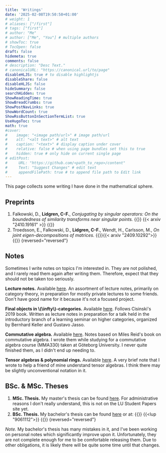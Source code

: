 ```yaml
---
title: 'Writings'
date: '2025-02-08T19:50:58+01:00'
# weight: 1
# aliases: ["/first"]
# tags: ["first"]
# author: "Me"
# author: ["Me", "You"] # multiple authors
# showToc: true
# TocOpen: false
draft: false
hidemeta: true
comments: false
# description: "Desc Text."
# canonicalURL: "https://canonical.url/to/page"
disableHLJS: true # to disable highlightjs
disableShare: false
disableHLJS: false
hideSummary: false
searchHidden: true
ShowReadingTime: true
ShowBreadCrumbs: true
ShowPostNavLinks: true
ShowWordCount: true
ShowRssButtonInSectionTermList: true
UseHugoToc: true
math: true
#cover:
#    image: "<image path/url>" # image path/url
#    alt: "<alt text>" # alt text
#    caption: "<text>" # display caption under cover
#    relative: false # when using page bundles set this to true
#    hidden: true # only hide on current single page
# editPost:
#     URL: "https://github.com/<path_to_repo>/content"
#     Text: "Suggest Changes" # edit text
#     appendFilePath: true # to append file path to Edit link
---
```


This page collects some writing I have done in the mathematical sphere.

## Preprints

1. Falkowski, D., **Lidgren, C-F.**, _Conjugating by singular operators: On the boundedness of similarity transforms near singular points._
{{<badges>}} {{< arxiv "2410.19161" >}} {{</badges>}}
1. Troedsson, E., Falkowski, D., **Lidgren, C-F.**, Wendt, H., Carlsson, M., _On joint eigen-decompositions of matrices._
{{<badges>}}{{< arxiv "2409.10292">}}{{</badges>}}
{reversed="reversed"}

## Notes
Sometimes I write notes on topics I'm interested in. They are not polished, and I rarely read them again after writing them. Therefore, expect that they should not be taken too seriously.

**Lecture notes.** Available [here](/writings/lectures.pdf). An assortment of lecture notes, primarily on category theory, in preparation for mostly private lectures
to some friends. Don't have good name for it because it's not a focused project.

**Final objects in \\(\infty\\)-categories.** Available [here](/writings/higher-categories-learning-seminar-2025-01-15.pdf). Follows Cisinski's 2019 book. Written as lecture notes in
preparation for a talk held in the introductory branch of a learning seminar on higher categories, organized by Bernhard Keller and Gustavo Jasso.

**Commutative algebra.** Available [here](/writings/mma330-notes.pdf). Notes based on Miles Reid's book on commutative algebra. I wrote them while studying for a commutative algebra course (MMA330) taken at Göteborg University.
I never quite finished them, as I didn't end up needing to.

**Tensor algebras & polynomial rings.** Available [here](/writings/tensor-algebra.pdf). A very brief note that I wrote to help a friend of mine understand tensor algebras. I think there may be slightly unconventional
notation in it.

## BSc. & MSc. Theses

1. **MSc. Thesis.** My master's thesis can be found [here](/writings/masters-thesis.pdf). For administrative reasons I don't really understand, this is not on the LU Student Papers site yet.
1. **BSc. Thesis.** My bachelor's thesis can be found [here](/writings/bachelors-thesis.pdf) or at: {{<badges>}} {{<lup "9061112">}} {{</badges>}}
{reversed="reversed"}

*Note.* My bachelor's thesis has many mistakes in it, and I've been working on personal notes which significantly improve upon it. Unfortunately, they are not complete enough for me to be comfortable releasing them.
Due to other obligations, it is likely there will be quite some time until that changes.